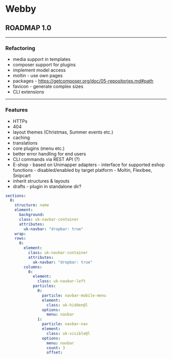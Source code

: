 # Webby

## ROADMAP 1.0

---
### Refactoring
- media support in templates
- composer support for plugins
- implement model access
- moltin - use own pages
- packages - https://getcomposer.org/doc/05-repositories.md#path
- favicon - generate complex sizes
- CLI extensions
---
### Features
- HTTPs
- 404
- layout themes (Christmas, Summer events etc.)
- caching
- translations
- core plugins (menu etc.)
- better error handling for end users
- CLI commands via REST API (?)
- E-shop - based on Unimapper adapters - interface for supported eshop functions - disabled/enabled by target platform - Moltin, Flexibee, Snipcart
- inherit structures & layouts
- drafts - plugin in standalone dir?

```yaml
sections:
  0:
    structure: name
    element:
      background:
      class: uk-navbar-container
      attributes:
        uk-navbar: "dropbar: true"
    wrap:
    rows:
      0:
        element:
          class: uk-navbar-container
          attributes:
            uk-navbar: "dropbar: true"
        columns:
          0:
            element:
              class: uk-navbar-left
            particles:
              0:
                particle: navbar-mobile-menu
                element:
                  class: uk-hidden@l
                options:
                  menu: navbar
              1:
                particle: navbar-nav
                element:
                  class: uk-visible@l
                options:
                  menu: navbar
                  count: 3
                  offset:
```